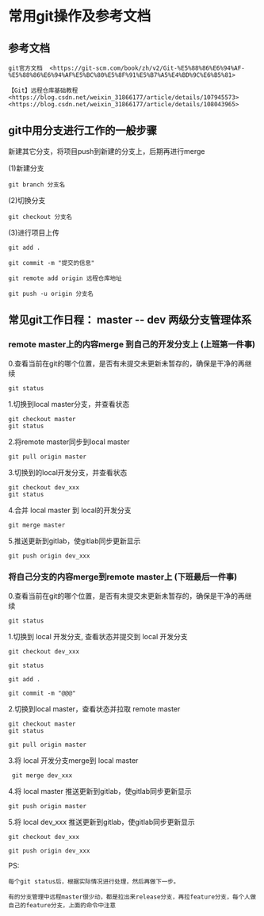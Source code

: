 # 常用git操作及参考文档

## 参考文档

    git官方文档  <https://git-scm.com/book/zh/v2/Git-%E5%88%86%E6%94%AF-%E5%88%86%E6%94%AF%E5%BC%80%E5%8F%91%E5%B7%A5%E4%BD%9C%E6%B5%81>

    【Git】远程仓库基础教程
    <https://blog.csdn.net/weixin_31866177/article/details/107945573>
    <https://blog.csdn.net/weixin_31866177/article/details/108043965>

## git中用分支进行工作的一般步骤

新建其它分支，将项目push到新建的分支上，后期再进行merge

(1)新建分支

    git branch 分支名

(2)切换分支

    git checkout 分支名

(3)进行项目上传

    git add .

    git commit -m "提交的信息"

    git remote add origin 远程仓库地址

    git push -u origin 分支名

## 常见git工作日程： master -- dev 两级分支管理体系

### remote master上的内容merge 到自己的开发分支上 (上班第一件事)

0.查看当前在git的哪个位置，是否有未提交未更新未暂存的，确保是干净的再继续

    git status

1.切换到local master分支，并查看状态

    git checkout master
    git status

2.将remote master同步到local master

    git pull origin master

3.切换到的local开发分支，并查看状态

    git checkout dev_xxx
    git status

4.合并 local master 到 local的开发分支

    git merge master

5.推送更新到gitlab，使gitlab同步更新显示

    git push origin dev_xxx

### 将自己分支的内容merge到remote master上 (下班最后一件事)

0.查看当前在git的哪个位置，是否有未提交未更新未暂存的，确保是干净的再继续

    git status

1.切换到 local 开发分支, 查看状态并提交到 local 开发分支

    git checkout dev_xxx

    git status

    git add .

    git commit -m "@@@"

2.切换到local master，查看状态并拉取 remote master

    git checkout master
    git status

    git pull origin master

3.将 local 开发分支merge到 local master

     git merge dev_xxx

4.将 local master 推送更新到gitlab，使gitlab同步更新显示

    git push origin master

5.将 local dev_xxx  推送更新到gitlab，使gitlab同步更新显示

    git checkout dev_xxx

    git push origin dev_xxx

PS:

    每个git status后，根据实际情况进行处理，然后再做下一步。

    有的分支管理中远程master很少动，都是拉出来release分支，再拉feature分支，每个人做自己的feature分支，上面的命令中注意